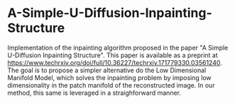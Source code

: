# A-Simple-U-Diffusion-Inpainting-Structure
Implementation of the inpainting algorithm proposed in the paper "A Simple U-Diffusion Inpainting Structure". This paper is available as a preprint at https://www.techrxiv.org/doi/full/10.36227/techrxiv.171779330.03561240. The goal is to propose a simpler alternative do the Low Dimensional Manifold Model, which solves the inpainting problem by imposing low dimensionality in the patch manifold of the reconstructed image. In our method, this same is leveraged in a straighforward manner. 
